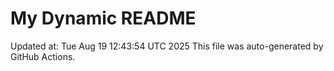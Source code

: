 # My Dynamic README
Updated at: Tue Aug 19 12:43:54 UTC 2025
This file was auto-generated by GitHub Actions.
